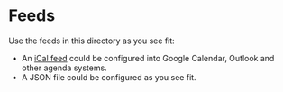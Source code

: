 # Feeds
Use the feeds in this directory as you see fit:

- An [iCal feed](https://raw.githubusercontent.com/jissereitsma/magento-event-calendar/master/feeds/events.ics) could be configured into Google Calendar, Outlook and other agenda systems.
- A JSON file could be configured as you see fit.
